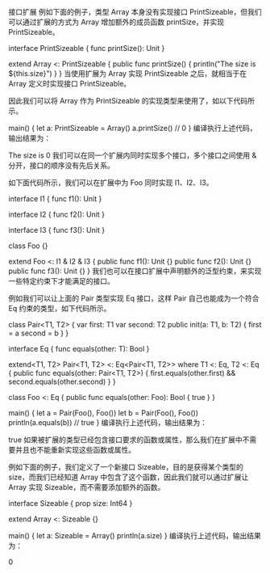 接口扩展
例如下面的例子，类型 Array 本身没有实现接口 PrintSizeable，但我们可以通过扩展的方式为 Array 增加额外的成员函数 printSize，并实现 PrintSizeable。

interface PrintSizeable {
    func printSize(): Unit
}

extend<T> Array<T> <: PrintSizeable {
    public func printSize() {
        println("The size is ${this.size}")
    }
}
当使用扩展为 Array 实现 PrintSizeable 之后，就相当于在 Array 定义时实现接口 PrintSizeable。

因此我们可以将 Array 作为 PrintSizeable 的实现类型来使用了，如以下代码所示。

main() {
    let a: PrintSizeable = Array<Int64>()
    a.printSize() // 0
}
编译执行上述代码，输出结果为：

The size is 0
我们可以在同一个扩展内同时实现多个接口，多个接口之间使用 & 分开，接口的顺序没有先后关系。

如下面代码所示，我们可以在扩展中为 Foo 同时实现 I1、I2、I3。

interface I1 {
    func f1(): Unit
}

interface I2 {
    func f2(): Unit
}

interface I3 {
    func f3(): Unit
}

class Foo {}

extend Foo <: I1 & I2 & I3 {
    public func f1(): Unit {}
    public func f2(): Unit {}
    public func f3(): Unit {}
}
我们也可以在接口扩展中声明额外的泛型约束，来实现一些特定约束下才能满足的接口。

例如我们可以让上面的 Pair 类型实现 Eq 接口，这样 Pair 自己也能成为一个符合 Eq 约束的类型，如下代码所示。

class Pair<T1, T2> {
    var first: T1
    var second: T2
    public init(a: T1, b: T2) {
        first = a
        second = b
    }
}

interface Eq<T> {
    func equals(other: T): Bool
}

extend<T1, T2> Pair<T1, T2> <: Eq<Pair<T1, T2>> where T1 <: Eq<T1>, T2 <: Eq<T2> {
    public func equals(other: Pair<T1, T2>) {
        first.equals(other.first) && second.equals(other.second)
    }
}

class Foo <: Eq<Foo> {
    public func equals(other: Foo): Bool {
        true
    }
}

main() {
    let a = Pair(Foo(), Foo())
    let b = Pair(Foo(), Foo())
    println(a.equals(b)) // true
}
编译执行上述代码，输出结果为：

true
如果被扩展的类型已经包含接口要求的函数或属性，那么我们在扩展中不需要并且也不能重新实现这些函数或属性。

例如下面的例子，我们定义了一个新接口 Sizeable，目的是获得某个类型的 size，而我们已经知道 Array 中包含了这个函数，因此我们就可以通过扩展让 Array 实现 Sizeable，而不需要添加额外的函数。

interface Sizeable {
    prop size: Int64
}

extend<T> Array<T> <: Sizeable {}

main() {
    let a: Sizeable = Array<Int64>()
    println(a.size)
}
编译执行上述代码，输出结果为：


0